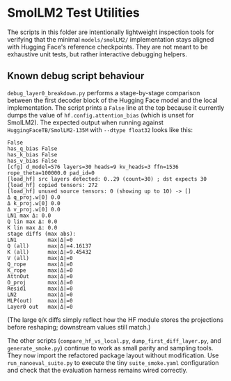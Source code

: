 # SmolLM2 Test Utilities

The scripts in this folder are intentionally lightweight inspection tools for
verifying that the minimal `models/smolLM2/` implementation stays aligned with
Hugging Face's reference checkpoints.  They are not meant to be exhaustive unit
tests, but rather interactive debugging helpers.

## Known debug script behaviour

`debug_layer0_breakdown.py` performs a stage-by-stage comparison between the
first decoder block of the Hugging Face model and the local implementation. The
script prints a `False` line at the top because it currently dumps the value of
`hf.config.attention_bias` (which is unset for SmolLM2).  The expected output
when running against `HuggingFaceTB/SmolLM2-135M` with `--dtype float32` looks
like this:

```
False
has_q_bias False
has_k_bias False
has_v_bias False
[cfg] d_model=576 layers=30 heads=9 kv_heads=3 ffn=1536 rope_theta=100000.0 pad_id=0
[load_hf] src layers detected: 0..29 (count=30) ; dst expects 30
[load_hf] copied tensors: 272
[load_hf] unused source tensors: 0 (showing up to 10) -> []
Δ q_proj.w[0] 0.0
Δ k_proj.w[0] 0.0
Δ v_proj.w[0] 0.0
LN1 max Δ: 0.0
Q lin max Δ: 0.0
K lin max Δ: 0.0
stage diffs (max abs):
LN1          max|Δ|=0
Q (all)      max|Δ|=4.16137
K (all)      max|Δ|=9.45432
V (all)      max|Δ|=0
Q_rope       max|Δ|=0
K_rope       max|Δ|=0
AttnOut      max|Δ|=0
O_proj       max|Δ|=0
Resid1       max|Δ|=0
LN2          max|Δ|=0
MLP(out)     max|Δ|=0
Layer0 out   max|Δ|=0
```

(The large `Q`/`K` diffs simply reflect how the HF module stores the projections
before reshaping; downstream values still match.)

The other scripts (`compare_hf_vs_local.py`, `dump_first_diff_layer.py`, and
`generate_smoke.py`) continue to work as small parity and sampling tools.  They
now import the refactored package layout without modification.  Use
`run_nanoeval_suite.py` to execute the tiny ``suite_smoke.yaml`` configuration
and check that the evaluation harness remains wired correctly.
